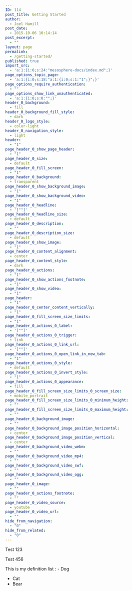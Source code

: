 ```yaml
---
ID: 114
post_title: Getting Started
author:
  - Joel Hamill
post_date:
  - 2015-10-06 10:14:14
post_excerpt:
  - ""
layout: page
permalink:
  - /getting-started/
published: true
import_src:
  - 'a:1:{i:0;s:24:"mesosphere-docs/index.md";}'
page_options_topic_page:
  - 'a:1:{i:0;s:18:"a:1:{i:0;s:1:"1";}";}'
page_options_require_authentication:
  - ""
page_options_show_link_unauthenticated:
  - 'a:1:{i:0;s:0:"";}'
header_0_background:
  - fill
header_0_background_fill_style:
  - dark
header_0_logo_style:
  - color-light
header_0_navigation_style:
  - light
header:
  - "1"
page_header_0_show_page_header:
  - "1"
page_header_0_size:
  - default
page_header_0_fill_screen:
  - "1"
page_header_0_background:
  - transparent
page_header_0_show_background_image:
  - "1"
page_header_0_show_background_video:
  - "1"
page_header_0_headline:
  - '[""]'
page_header_0_headline_size:
  - default
page_header_0_description:
  - ""
page_header_0_description_size:
  - default
page_header_0_show_image:
  - "1"
page_header_0_content_alignment:
  - center
page_header_0_content_style:
  - dark
page_header_0_actions:
  - "1"
page_header_0_show_actions_footnote:
  - "1"
page_header_0_show_video:
  - "1"
page_header:
  - "1"
page_header_0_center_content_vertically:
  - "1"
page_header_0_fill_screen_size_limits:
  - "1"
page_header_0_actions_0_label:
  - '[""]'
page_header_0_actions_0_trigger:
  - link
page_header_0_actions_0_link_url:
  - '[""]'
page_header_0_actions_0_open_link_in_new_tab:
  - "1"
page_header_0_actions_0_style:
  - default
page_header_0_actions_0_invert_style:
  - "1"
page_header_0_actions_0_appearance:
  - fill
page_header_0_fill_screen_size_limits_0_screen_size:
  - mobile_portrait
page_header_0_fill_screen_size_limits_0_minimum_height:
  - ""
page_header_0_fill_screen_size_limits_0_maximum_height:
  - ""
page_header_0_background_image:
  - ""
page_header_0_background_image_position_horizontal:
  - center
page_header_0_background_image_position_vertical:
  - center
page_header_0_background_video_webm:
  - ""
page_header_0_background_video_mp4:
  - ""
page_header_0_background_video_swf:
  - ""
page_header_0_background_video_ogg:
  - ""
page_header_0_image:
  - ""
page_header_0_actions_footnote:
  - ""
page_header_0_video_source:
  - youtube
page_header_0_video_url:
  - ""
hide_from_navigation:
  - "0"
hide_from_related:
  - "0"
---
```

Test 123

Test 456

This is my definition list
: - Dog
- Cat
- Bear